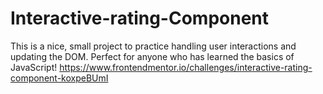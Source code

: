 # Interactive-rating-Component

This is a nice, small project to practice handling user interactions and updating the DOM. Perfect for anyone who has learned the basics of JavaScript!
https://www.frontendmentor.io/challenges/interactive-rating-component-koxpeBUmI



